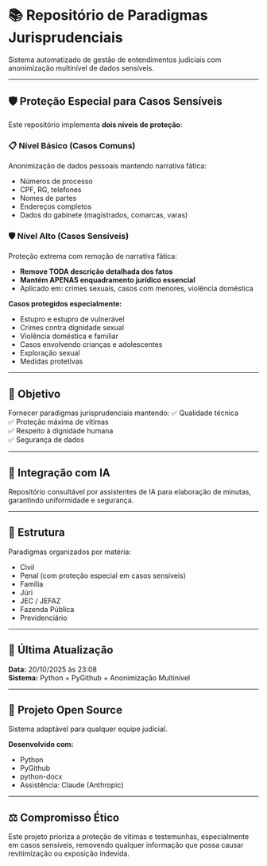 # 📚 Repositório de Paradigmas Jurisprudenciais

Sistema automatizado de gestão de entendimentos judiciais com anonimização multinível de dados sensíveis.

---

## 🛡️ Proteção Especial para Casos Sensíveis

Este repositório implementa **dois níveis de proteção**:

### 📋 Nível Básico (Casos Comuns)
Anonimização de dados pessoais mantendo narrativa fática:
- Números de processo
- CPF, RG, telefones
- Nomes de partes
- Endereços completos
- Dados do gabinete (magistrados, comarcas, varas)

### 🛡️ Nível Alto (Casos Sensíveis)
Proteção extrema com remoção de narrativa fática:
- **Remove TODA descrição detalhada dos fatos**
- **Mantém APENAS enquadramento jurídico essencial**
- Aplicado em: crimes sexuais, casos com menores, violência doméstica

**Casos protegidos especialmente:**
- Estupro e estupro de vulnerável
- Crimes contra dignidade sexual
- Violência doméstica e familiar
- Casos envolvendo crianças e adolescentes
- Exploração sexual
- Medidas protetivas

---

## 🎯 Objetivo

Fornecer paradigmas jurisprudenciais mantendo:
✅ Qualidade técnica  
✅ Proteção máxima de vítimas  
✅ Respeito à dignidade humana  
✅ Segurança de dados  

---

## 🤖 Integração com IA

Repositório consultável por assistentes de IA para elaboração de minutas, garantindo uniformidade e segurança.

---

## 📂 Estrutura

Paradigmas organizados por matéria:
- Civil
- Penal (com proteção especial em casos sensíveis)
- Família
- Júri
- JEC / JEFAZ
- Fazenda Pública
- Previdenciário

---

## 🔄 Última Atualização

**Data:** 20/10/2025 às 23:08  
**Sistema:** Python + PyGithub + Anonimização Multinível  

---

## 👥 Projeto Open Source

Sistema adaptável para qualquer equipe judicial.

**Desenvolvido com:**
- Python
- PyGithub
- python-docx
- Assistência: Claude (Anthropic)

---

## ⚖️ Compromisso Ético

Este projeto prioriza a proteção de vítimas e testemunhas, especialmente em casos sensíveis, 
removendo qualquer informação que possa causar revitimização ou exposição indevida.
